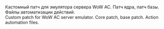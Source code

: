 Кастомный патч для эмулятора сервера WoW AC. Патч ядра, патч базы. Файлы автоматизации действий.  
Custom patch for WoW AC server emulator. Core patch, base patch. Action automation files.
